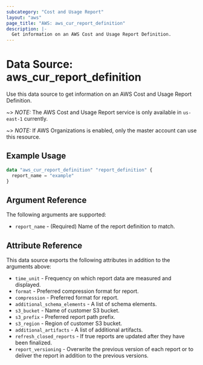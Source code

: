 ```yaml
---
subcategory: "Cost and Usage Report"
layout: "aws"
page_title: "AWS: aws_cur_report_definition"
description: |-
  Get information on an AWS Cost and Usage Report Definition.
---
```


# Data Source: aws_cur_report_definition

Use this data source to get information on an AWS Cost and Usage Report Definition.

~> *NOTE:* The AWS Cost and Usage Report service is only available in `us-east-1` currently.

~> *NOTE:* If AWS Organizations is enabled, only the master account can use this resource.

## Example Usage

```terraform
data "aws_cur_report_definition" "report_definition" {
  report_name = "example"
}
```

## Argument Reference

The following arguments are supported:

* `report_name` - (Required) Name of the report definition to match.

## Attribute Reference

This data source exports the following attributes in addition to the arguments above:

* `time_unit` - Frequency on which report data are measured and displayed.
* `format` - Preferred compression format for report.
* `compression` - Preferred format for report.
* `additional_schema_elements` - A list of schema elements.
* `s3_bucket` - Name of customer S3 bucket.
* `s3_prefix` - Preferred report path prefix.
* `s3_region` - Region of customer S3 bucket.
* `additional_artifacts` - A list of additional artifacts.
* `refresh_closed_reports` - If true reports are updated after they have been finalized.
* `report_versioning` - Overwrite the previous version of each report or to deliver the report in addition to the previous versions.

